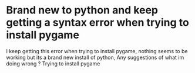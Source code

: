 
# Brand new to python and keep getting a syntax error when trying to install pygame


I keep getting this error when trying to install pygame, nothing seems to be working but its a brand new install of python, Any suggestions of what im doing wrong ?
Trying to install pygame

        